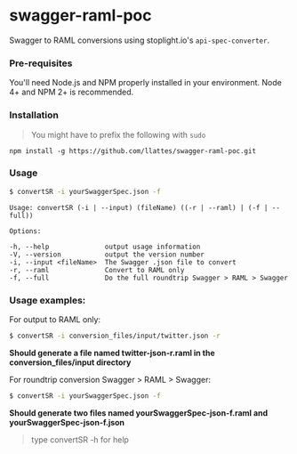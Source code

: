 # swagger-raml-poc

Swagger to RAML conversions using stoplight.io's `api-spec-converter`.

### Pre-requisites

You'll need Node.js and NPM properly installed in your environment. Node 4+ and NPM 2+ is recommended.

### Installation

> You might have to prefix the following with `sudo`

```
npm install -g https://github.com/llattes/swagger-raml-poc.git
```

### Usage

```bash
$ convertSR -i yourSwaggerSpec.json -f
```

```
Usage: convertSR (-i | --input) (fileName) ((-r | --raml) | (-f | --full))

Options:

-h, --help              output usage information
-V, --version           output the version number
-i, --input <fileName>  The Swagger .json file to convert
-r, --raml              Convert to RAML only
-f, --full              Do the full roundtrip Swagger > RAML > Swagger
```

### Usage examples:

For output to RAML only:
```bash
$ convertSR -i conversion_files/input/twitter.json -r
```
**Should generate a file named twitter-json-r.raml in the conversion_files/input directory**

For roundtrip conversion Swagger > RAML > Swagger:
```bash
$ convertSR -i yourSwaggerSpec.json -f
```
**Should generate two files named yourSwaggerSpec-json-f.raml and yourSwaggerSpec-json-f.json**

> type convertSR -h for help
